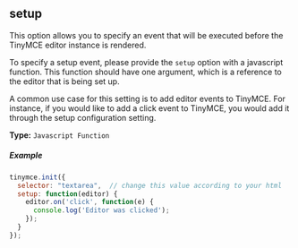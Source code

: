 ## setup

This option allows you to specify an event that will be executed before the TinyMCE editor instance is rendered.

To specify a setup event, please provide the `setup` option with a javascript function. This function should have one argument, which is a reference to the editor that is being set up.

A common use case for this setting is to add editor events to TinyMCE. For instance, if you would like to add a click event to TinyMCE, you would add it through the setup configuration setting.

**Type:** `Javascript Function`

##### Example

```js
tinymce.init({
  selector: "textarea",  // change this value according to your html
  setup: function(editor) {
    editor.on('click', function(e) {
      console.log('Editor was clicked');
    });
  }
});
```
